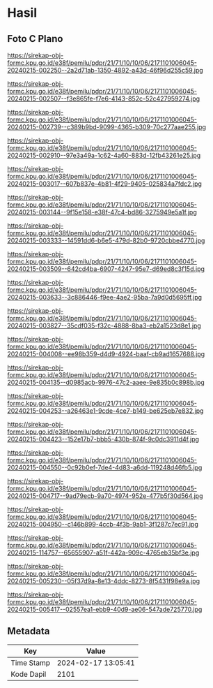 # Hasil

## Foto C Plano

https://sirekap-obj-formc.kpu.go.id/e38f/pemilu/pdpr/21/71/10/10/06/2171101006045-20240215-002250--2a2d71ab-1350-4892-a43d-46f96d255c59.jpg

https://sirekap-obj-formc.kpu.go.id/e38f/pemilu/pdpr/21/71/10/10/06/2171101006045-20240215-002507--f3e865fe-f7e6-4143-852c-52c427959274.jpg

https://sirekap-obj-formc.kpu.go.id/e38f/pemilu/pdpr/21/71/10/10/06/2171101006045-20240215-002739--c389b9bd-9099-4365-b309-70c277aae255.jpg

https://sirekap-obj-formc.kpu.go.id/e38f/pemilu/pdpr/21/71/10/10/06/2171101006045-20240215-002910--97e3a49a-1c62-4a60-883d-12fb43261e25.jpg

https://sirekap-obj-formc.kpu.go.id/e38f/pemilu/pdpr/21/71/10/10/06/2171101006045-20240215-003017--607b837e-4b81-4f29-9405-025834a7fdc2.jpg

https://sirekap-obj-formc.kpu.go.id/e38f/pemilu/pdpr/21/71/10/10/06/2171101006045-20240215-003144--9f15e158-e38f-47c4-bd86-3275949e5a1f.jpg

https://sirekap-obj-formc.kpu.go.id/e38f/pemilu/pdpr/21/71/10/10/06/2171101006045-20240215-003333--14591dd6-b6e5-479d-82b0-9720cbbe4770.jpg

https://sirekap-obj-formc.kpu.go.id/e38f/pemilu/pdpr/21/71/10/10/06/2171101006045-20240215-003509--642cd4ba-6907-4247-95e7-d69ed8c3f15d.jpg

https://sirekap-obj-formc.kpu.go.id/e38f/pemilu/pdpr/21/71/10/10/06/2171101006045-20240215-003633--3c886446-f9ee-4ae2-95ba-7a9d0d5695ff.jpg

https://sirekap-obj-formc.kpu.go.id/e38f/pemilu/pdpr/21/71/10/10/06/2171101006045-20240215-003827--35cdf035-f32c-4888-8ba3-eb2a1523d8e1.jpg

https://sirekap-obj-formc.kpu.go.id/e38f/pemilu/pdpr/21/71/10/10/06/2171101006045-20240215-004008--ee98b359-d4d9-4924-baaf-cb9ad1657688.jpg

https://sirekap-obj-formc.kpu.go.id/e38f/pemilu/pdpr/21/71/10/10/06/2171101006045-20240215-004135--d0985acb-9976-47c2-aaee-9e835b0c898b.jpg

https://sirekap-obj-formc.kpu.go.id/e38f/pemilu/pdpr/21/71/10/10/06/2171101006045-20240215-004253--a26463e1-9cde-4ce7-b149-be625eb7e832.jpg

https://sirekap-obj-formc.kpu.go.id/e38f/pemilu/pdpr/21/71/10/10/06/2171101006045-20240215-004423--152e17b7-bbb5-430b-874f-9c0dc3911d4f.jpg

https://sirekap-obj-formc.kpu.go.id/e38f/pemilu/pdpr/21/71/10/10/06/2171101006045-20240215-004550--0c92b0ef-7de4-4d83-a6dd-119248d46fb5.jpg

https://sirekap-obj-formc.kpu.go.id/e38f/pemilu/pdpr/21/71/10/10/06/2171101006045-20240215-004717--9ad79ecb-9a70-4974-952e-477b5f30d564.jpg

https://sirekap-obj-formc.kpu.go.id/e38f/pemilu/pdpr/21/71/10/10/06/2171101006045-20240215-004950--c146b899-4ccb-4f3b-9ab1-3f1287c7ec91.jpg

https://sirekap-obj-formc.kpu.go.id/e38f/pemilu/pdpr/21/71/10/10/06/2171101006045-20240215-114757--65655907-a51f-442a-909c-4765eb35bf3e.jpg

https://sirekap-obj-formc.kpu.go.id/e38f/pemilu/pdpr/21/71/10/10/06/2171101006045-20240215-005230--05f37d9a-8e13-4ddc-8273-8f5431f98e9a.jpg

https://sirekap-obj-formc.kpu.go.id/e38f/pemilu/pdpr/21/71/10/10/06/2171101006045-20240215-005417--02557ea1-ebb9-40d9-ae06-547ade725770.jpg


## Metadata

| Key        | Value               |
| ---------- | ------------------- |
| Time Stamp | 2024-02-17 13:05:41 |
| Kode Dapil | 2101                |




